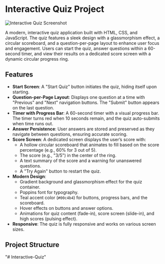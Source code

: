 # Interactive Quiz Project

![Interactive Quiz Screenshot](screenshot.png) <!-- Placeholder for a screenshot -->

A modern, interactive quiz application built with HTML, CSS, and JavaScript. The quiz features a sleek design with a glassmorphism effect, a circular scoreboard, and a question-per-page layout to enhance user focus and engagement. Users can start the quiz, answer questions within a 60-second timer, and view their results on a dedicated score screen with a dynamic circular progress ring.

## Features

- **Start Screen**: A "Start Quiz" button initiates the quiz, hiding itself upon starting.
- **Question-per-Page Layout**: Displays one question at a time with "Previous" and "Next" navigation buttons. The "Submit" button appears on the last question.
- **Timer with Progress Bar**: A 60-second timer with a visual progress bar. The timer turns red when 10 seconds remain, and the quiz auto-submits when time runs out.
- **Answer Persistence**: User answers are stored and preserved as they navigate between questions, ensuring accurate scoring.
- **Score Screen**: A dedicated screen displays the user’s score with:
  - A hollow circular scoreboard that animates to fill based on the score percentage (e.g., 60% for 3 out of 5).
  - The score (e.g., "3/5") in the center of the ring.
  - A text summary of the score and a warning for unanswered questions.
  - A "Try Again" button to restart the quiz.
- **Modern Design**:
  - Gradient background and glassmorphism effect for the quiz container.
  - Poppins font for typography.
  - Teal accent color (`#00c4b4`) for buttons, progress bars, and the scoreboard.
  - Hover effects on buttons and answer options.
  - Animations for quiz content (fade-in), score screen (slide-in), and high scores (pulsing effect).
- **Responsive**: The quiz is fully responsive and works on various screen sizes.

## Project Structure
"# Interactive-Quiz" 

